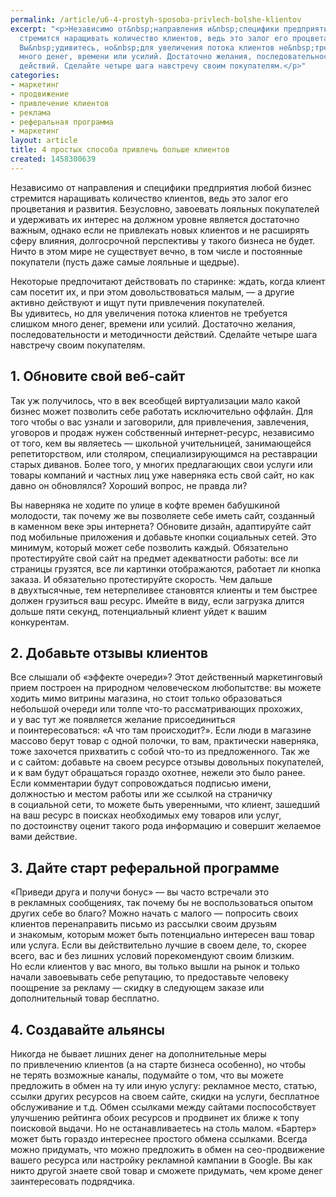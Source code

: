 ```yaml
---
permalink: /article/u6-4-prostyh-sposoba-privlech-bolshe-klientov
excerpt: "<p>Независимо от&nbsp;направления и&nbsp;специфики предприятия любой бизнес
  стремится наращивать количество клиентов, ведь это залог его процветания и&nbsp;развития.
  Вы&nbsp;удивитесь, но&nbsp;для увеличения потока клиентов не&nbsp;требуется слишком
  много денег, времени или усилий. Достаточно желания, последовательности и&nbsp;методичности
  действий. Сделайте четыре шага навстречу своим покупателям.</p>"
categories:
- маркетинг
- продвижение
- привлечение клиентов
- реклама
- реферальная программа
- маркетинг
layout: article
title: 4 простых способа привлечь больше клиентов
created: 1458300639
---
```

<p>Независимо от&nbsp;направления и&nbsp;специфики предприятия любой бизнес стремится наращивать количество клиентов, ведь это залог его процветания и&nbsp;развития. Безусловно, завоевать лояльных покупателей и&nbsp;удерживать их&nbsp;интерес на&nbsp;должном уровне является достаточно важным, однако если не&nbsp;привлекать новых клиентов и&nbsp;не&nbsp;расширять сферу влияния, долгосрочной перспективы у&nbsp;такого бизнеса не&nbsp;будет. Ничто в&nbsp;этом мире не&nbsp;существует вечно, в&nbsp;том числе и&nbsp;постоянные покупатели (пусть даже самые лояльные и&nbsp;щедрые). </p>
<p>Некоторые предпочитают действовать по&nbsp;старинке: ждать, когда клиент сам посетит&nbsp;их, и&nbsp;при этом довольствоваться малым,&nbsp;— а&nbsp;другие активно действуют и&nbsp;ищут пути привлечения покупателей. Вы&nbsp;удивитесь, но&nbsp;для увеличения потока клиентов не&nbsp;требуется слишком много денег, времени или усилий. Достаточно желания, последовательности и&nbsp;методичности действий. Сделайте четыре шага навстречу своим покупателям.</p>
<h2>1. Обновите свой веб-сайт</h2>
<p>Так уж&nbsp;получилось, что в&nbsp;век всеобщей виртуализации мало какой бизнес может позволить себе работать исключительно оффлайн. Для того чтобы о&nbsp;вас узнали и&nbsp;заговорили, для привлечения, завлечения, уговоров и&nbsp;продаж нужен собственный интернет-ресурс, независимо от&nbsp;того, кем вы&nbsp;являетесь&nbsp;— школьной учительницей, занимающейся репетиторством, или столяром, специализирующимся на&nbsp;реставрации старых диванов. Более того, у&nbsp;многих предлагающих свои услуги или товары компаний и&nbsp;частных лиц уже наверняка есть свой сайт, но&nbsp;как давно он&nbsp;обновлялся? Хороший вопрос, не&nbsp;правда&nbsp;ли? </p>
<p>Вы&nbsp;наверняка не&nbsp;ходите по&nbsp;улице в&nbsp;кофте времен бабушкиной молодости, так почему&nbsp;же вы&nbsp;позволяете себе иметь сайт, созданный в&nbsp;каменном веке эры интернета? Обновите дизайн, адаптируйте сайт под мобильные приложения и&nbsp;добавьте кнопки социальных сетей. Это минимум, который может себе позволить каждый. Обязательно протестируйте свой сайт на&nbsp;предмет адекватности работы: все&nbsp;ли страницы грузятся, все&nbsp;ли картинки отображаются, работает&nbsp;ли кнопка заказа. И&nbsp;обязательно протестируйте скорость. Чем дальше в&nbsp;двухтысячные, тем нетерпеливее становятся клиенты и&nbsp;тем быстрее должен грузиться ваш ресурс. Имейте в&nbsp;виду, если загрузка длится дольше пяти секунд, потенциальный клиент уйдет к&nbsp;вашим конкурентам.</p>
<h2>2. Добавьте отзывы клиентов</h2>
<p>Все слышали об&nbsp;«эффекте очереди»? Этот действенный маркетинговый прием построен на&nbsp;природном человеческом любопытстве: вы&nbsp;можете ходить мимо витрины магазина, но&nbsp;стоит только образоваться небольшой очереди или толпе что-то рассматривающих прохожих, и&nbsp;у&nbsp;вас тут&nbsp;же появляется желание присоединиться и&nbsp;поинтересоваться: «А&nbsp;что там происходит?». Если люди в&nbsp;магазине массово берут товар с&nbsp;одной полочки, то&nbsp;вам, практически наверняка, тоже захочется прихватить с&nbsp;собой что-то из&nbsp;предложенного. Так&nbsp;же и&nbsp;с&nbsp;сайтом: добавьте на&nbsp;своем ресурсе отзывы довольных покупателей, и&nbsp;к&nbsp;вам будут обращаться гораздо охотнее, нежели это было ранее. Если комментарии будут сопровождаться подписью имени, должностью и&nbsp;местом работы или&nbsp;же ссылкой на&nbsp;страничку в&nbsp;социальной сети, то&nbsp;можете быть уверенными, что клиент, зашедший на&nbsp;ваш ресурс в&nbsp;поисках необходимых ему товаров или услуг, по&nbsp;достоинству оценит такого рода информацию и&nbsp;совершит желаемое вами действие. </p>
<h2>3. Дайте старт реферальной программе</h2>
<p>«Приведи друга и&nbsp;получи бонус»&nbsp;— вы&nbsp;часто встречали это в&nbsp;рекламных сообщениях, так почему&nbsp;бы не&nbsp;воспользоваться опытом других себе во&nbsp;благо? Можно начать с&nbsp;малого&nbsp;— попросить своих клиентов перенаправить письмо из&nbsp;рассылки своим друзьям и&nbsp;знакомым, которым может быть потенциально интересен ваш товар или услуга. Если вы&nbsp;действительно лучшие в&nbsp;своем деле, то, скорее всего, вас и&nbsp;без лишних условий порекомендуют своим близким. Но&nbsp;если клиентов у&nbsp;вас много, вы&nbsp;только вышли на&nbsp;рынок и&nbsp;только начали завоевывать себе репутацию, то&nbsp;предоставьте человеку поощрение за&nbsp;рекламу&nbsp;— скидку в&nbsp;следующем заказе или дополнительный товар бесплатно.</p>
<h2>4. Создавайте альянсы</h2>
<p>Никогда не&nbsp;бывает лишних денег на&nbsp;дополнительные меры по&nbsp;привлечению клиентов (а&nbsp;на&nbsp;старте бизнеса особенно), но&nbsp;чтобы не&nbsp;терять возможные каналы, подумайте о&nbsp;том, что вы&nbsp;можете предложить в&nbsp;обмен на&nbsp;ту&nbsp;или иную услугу: рекламное место, статью, ссылки других ресурсов на&nbsp;своем сайте, скидки на&nbsp;услуги, бесплатное обслуживание и&nbsp;т.д. Обмен ссылками между сайтами поспособствует улучшению рейтинга обоих ресурсов и&nbsp;продвинет их&nbsp;ближе к&nbsp;топу поисковой выдачи. Но&nbsp;не&nbsp;останавливаетесь на&nbsp;столь малом. «Бартер» может быть гораздо интереснее простого обмена ссылками. Всегда можно придумать, что можно предложить в&nbsp;обмен на&nbsp;сео-продвижение вашего ресурса или настройку рекламной кампании в&nbsp;Google. Вы&nbsp;как никто другой знаете свой товар и&nbsp;сможете придумать, чем кроме денег заинтересовать подрядчика. </p>
